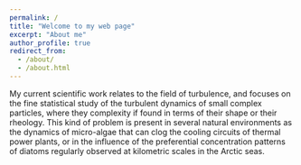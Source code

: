 ```yaml
---
permalink: /
title: "Welcome to my web page"
excerpt: "About me"
author_profile: true
redirect_from: 
  - /about/
  - /about.html
---
```


My current scientific work relates to the field of turbulence, and focuses on the fine statistical study of the turbulent dynamics of small complex particles, where they complexity if found in terms of their shape or their rheology. This kind of problem is present in several natural environments as the dynamics of micro-algae that can clog the cooling circuits of thermal power plants, or in the influence of the preferential concentration patterns of diatoms regularly observed at kilometric scales in the Arctic seas.
